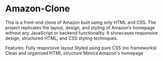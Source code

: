 # Amazon-Clone
This is a front-end clone of Amazon built using only HTML and CSS. The project replicates the layout, design, and styling of Amazon’s homepage without any JavaScript or backend functionality. It showcases responsive design, structured HTML, and CSS styling techniques.

Features:
Fully responsive layout
Styled using pure CSS (no frameworks)
Clean and organized HTML structure
Mimics Amazon's homepage
